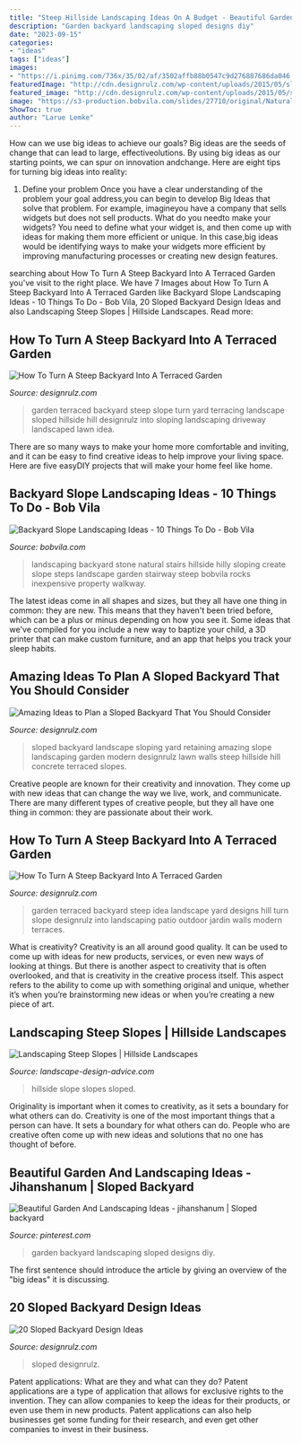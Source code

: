 ```yaml
---
title: "Steep Hillside Landscaping Ideas On A Budget - Beautiful Garden And Landscaping Ideas"
description: "Garden backyard landscaping sloped designs diy"
date: "2023-09-15"
categories:
- "ideas"
tags: ["ideas"]
images:
- "https://i.pinimg.com/736x/35/02/af/3502affb88b0547c9d276887686da046.jpg"
featuredImage: "http://cdn.designrulz.com/wp-content/uploads/2015/05/sloped-landscape-design-ideas-designrulz-18.jpg"
featured_image: "http://cdn.designrulz.com/wp-content/uploads/2015/05/sloped-landscape-design-ideas-designrulz-8.jpg"
image: "https://s3-production.bobvila.com/slides/27710/original/Natural_Stone_Stairs.jpeg?1533304229"
ShowToc: true
author: "Larue Lemke"
---
```



How can we use big ideas to achieve our goals?
Big ideas are the seeds of change that can lead to large, effectiveolutions. By using big ideas as our starting points, we can spur on innovation andchange. Here are eight tips for turning big ideas into reality:
1. Define your problem
Once you have a clear understanding of the problem your goal address,you can begin to develop Big Ideas that solve that problem. For example, imagineyou have a company that sells widgets but does not sell products. What do you needto make your widgets? You need to define what your widget is, and then come up with ideas for making them more efficient or unique. In this case,big ideas would be identifying ways to make your widgets more efficient by improving manufacturing processes or creating new design features.


	

		
searching about How To Turn A Steep Backyard Into A Terraced Garden you've visit to the right place. We have 7 Images about How To Turn A Steep Backyard Into A Terraced Garden like Backyard Slope Landscaping Ideas - 10 Things To Do - Bob Vila, 20 Sloped Backyard Design Ideas and also Landscaping Steep Slopes | Hillside Landscapes. Read more:
		
    
## How To Turn A Steep Backyard Into A Terraced Garden

<img loading=lazy src="http://cdn.designrulz.com/wp-content/uploads/2014/09/terraced-garden-designrulz-idea-5.jpg" onerror="this.onerror=null;this.src='https://tse2.mm.bing.net/th?id=OIP.BLgqYIrHQDlhzFzXrHvMqwHaFI&amp;pid=15.1';" alt="How To Turn A Steep Backyard Into A Terraced Garden">

_Source: designrulz.com_

>garden terraced backyard steep slope turn yard terracing landscape sloped hillside hill designrulz into sloping landscaping driveway landscaped lawn idea. 

	

There are so many ways to make your home more comfortable and inviting, and it can be easy to find creative ideas to help improve your living space. Here are five easyDIY projects that will make your home feel like home.

    
## Backyard Slope Landscaping Ideas - 10 Things To Do - Bob Vila

<img loading=lazy src="https://s3-production.bobvila.com/slides/27710/original/Natural_Stone_Stairs.jpeg?1533304229" onerror="this.onerror=null;this.src='https://tse2.mm.bing.net/th?id=OIP.Qdl_GxMw_PV2JNIubPgiPgHaJ4&amp;pid=15.1';" alt="Backyard Slope Landscaping Ideas - 10 Things To Do - Bob Vila">

_Source: bobvila.com_

>landscaping backyard stone natural stairs hillside hilly sloping create slope steps landscape garden stairway steep bobvila rocks inexpensive property walkway. 

	

The latest ideas come in all shapes and sizes, but they all have one thing in common: they are new. This means that they haven't been tried before, which can be a plus or minus depending on how you see it. Some ideas that we've compiled for you include a new way to baptize your child, a 3D printer that can make custom furniture, and an app that helps you track your sleep habits.

    
## Amazing Ideas To Plan A Sloped Backyard That You Should Consider

<img loading=lazy src="http://cdn.designrulz.com/wp-content/uploads/2015/05/sloped-landscape-design-ideas-designrulz-8.jpg" onerror="this.onerror=null;this.src='https://tse4.mm.bing.net/th?id=OIP.h4oggPvUwMMQHye276Tz-wHaE7&amp;pid=15.1';" alt="Amazing Ideas to Plan a Sloped Backyard That You Should Consider">

_Source: designrulz.com_

>sloped backyard landscape sloping yard retaining amazing slope landscaping garden modern designrulz lawn walls steep hillside hill concrete terraced slopes. 

	

Creative people are known for their creativity and innovation. They come up with new ideas that can change the way we live, work, and communicate. There are many different types of creative people, but they all have one thing in common: they are passionate about their work.

    
## How To Turn A Steep Backyard Into A Terraced Garden

<img loading=lazy src="http://cdn.designrulz.com/wp-content/uploads/2014/09/terraced-garden-designrulz-idea-16.jpg" onerror="this.onerror=null;this.src='https://tse1.mm.bing.net/th?id=OIP.QdvZh9n5-Box1yB5LVdC8gHaKB&amp;pid=15.1';" alt="How To Turn A Steep Backyard Into A Terraced Garden">

_Source: designrulz.com_

>garden terraced backyard steep idea landscape yard designs hill turn slope designrulz into landscaping patio outdoor jardin walls modern terraces. 

	

What is creativity?
Creativity is an all around good quality. It can be used to come up with ideas for new products, services, or even new ways of looking at things. But there is another aspect to creativity that is often overlooked, and that is creativity in the creative process itself. This aspect refers to the ability to come up with something original and unique, whether it’s when you’re brainstorming new ideas or when you’re creating a new piece of art.

    
## Landscaping Steep Slopes | Hillside Landscapes

<img loading=lazy src="https://www.landscape-design-advice.com/images/perennial-garden-design.jpg" onerror="this.onerror=null;this.src='https://tse4.mm.bing.net/th?id=OIP.vcKSFEs7Osb_bEWeN5PIfwAAAA&amp;pid=15.1';" alt="Landscaping Steep Slopes | Hillside Landscapes">

_Source: landscape-design-advice.com_

>hillside slope slopes sloped. 

	

Originality is important when it comes to creativity, as it sets a boundary for what others can do.
Creativity is one of the most important things that a person can have. It sets a boundary for what others can do. People who are creative often come up with new ideas and solutions that no one has thought of before.

    
## Beautiful Garden And Landscaping Ideas - Jihanshanum | Sloped Backyard

<img loading=lazy src="https://i.pinimg.com/736x/35/02/af/3502affb88b0547c9d276887686da046.jpg" onerror="this.onerror=null;this.src='https://tse1.mm.bing.net/th?id=OIP.ThEPCrugQUAJgIJZrtCoEgHaLH&amp;pid=15.1';" alt="Beautiful Garden And Landscaping Ideas - jihanshanum | Sloped backyard">

_Source: pinterest.com_

>garden backyard landscaping sloped designs diy. 

	

The first sentence should introduce the article by giving an overview of the "big ideas" it is discussing.

    
## 20 Sloped Backyard Design Ideas

<img loading=lazy src="http://cdn.designrulz.com/wp-content/uploads/2015/05/sloped-landscape-design-ideas-designrulz-18.jpg" onerror="this.onerror=null;this.src='https://tse1.mm.bing.net/th?id=OIP.qNdf9d7M_PCXrcqpYaEO_AHaLS&amp;pid=15.1';" alt="20 Sloped Backyard Design Ideas">

_Source: designrulz.com_

>sloped designrulz. 

	

Patent applications: What are they and what can they do?
Patent applications are a type of application that allows for exclusive rights to the invention. They can allow companies to keep the ideas for their products, or even use them in new products. Patent applications can also help businesses get some funding for their research, and even get other companies to invest in their business.

